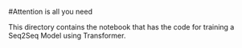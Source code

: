#Attention is all you need

This directory contains the notebook that has the code for training a Seq2Seq Model using Transformer.